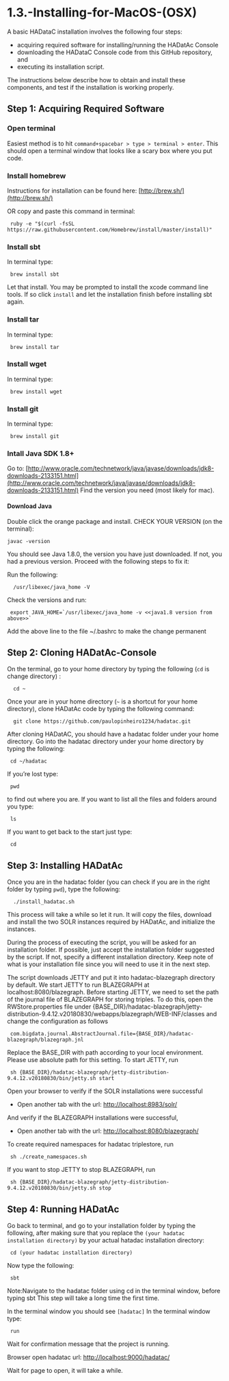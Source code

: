 # 1.3.-Installing-for-MacOS-\(OSX\)

A basic HADataC installation involves the following four steps:

* acquiring required software for installing/running the HADatAc Console
* downloading the HADataC Console code from this GitHub repository, and
* executing its installation script.

The instructions below describe how to obtain and install these components, and test if the installation is working properly.

## Step 1: Acquiring Required Software

### Open terminal

Easiest method is to hit `command+spacebar > type > terminal > enter`. This should open a terminal window that looks like a scary box where you put code.

### Install homebrew

Instructions for installation can be found here: [http://brew.sh/](http://brew.sh/)

OR copy and paste this command in terminal:

```text
 ruby -e "$(curl -fsSL https://raw.githubusercontent.com/Homebrew/install/master/install)"
```

### Install sbt

In terminal type:

```text
 brew install sbt
```

Let that install. You may be prompted to install the xcode command line tools. If so click `install` and let the installation finish before installing sbt again.

### Install tar

In terminal type:

```text
 brew install tar
```

### Install wget

In terminal type:

```text
 brew install wget
```

### Install git

In terminal type:

```text
 brew install git
```

### Intall Java SDK 1.8+

Go to: [http://www.oracle.com/technetwork/java/javase/downloads/jdk8-downloads-2133151.html](http://www.oracle.com/technetwork/java/javase/downloads/jdk8-downloads-2133151.html) Find the version you need \(most likely for mac\).

#### Download Java

Double click the orange package and install. CHECK YOUR VERSION \(on the terminal\):

```text
javac -version 
```

You should see Java 1.8.0, the version you have just downloaded. If not, you had a previous version. Proceed with the following steps to fix it:

Run the following:

```text
  /usr/libexec/java_home -V
```

Check the versions and run:

```text
 export JAVA_HOME=`/usr/libexec/java_home -v <<java1.8 version from above>>`
```

Add the above line to the file ~/.bashrc to make the change permanent

## Step 2: Cloning HADatAc-Console

On the terminal, go to your home directory by typing the following \(`cd` is change directory\) :

```text
  cd ~
```

Once your are in your home directory \(`~` is a shortcut for your home directory\), clone HADatAc code by typing the following command:

```text
  git clone https://github.com/paulopinheiro1234/hadatac.git
```

After cloning HADatAC, you should have a hadatac folder under your home directory. Go into the hadatac directory under your home directory by typing the following:

```text
 cd ~/hadatac
```

If you’re lost type:

```text
 pwd 
```

to find out where you are. If you want to list all the files and folders around you type:

```text
 ls 
```

If you want to get back to the start just type:

```text
 cd
```

## Step 3: Installing HADatAc

Once you are in the hadatac folder \(you can check if you are in the right folder by typing `pwd`\), type the following:

```text
  ./install_hadatac.sh
```

This process will take a while so let it run. It will copy the files, download and install the two SOLR instances required by HADatAc, and initialize the instances.

During the process of executing the script, you will be asked for an installation folder. If possible, just accept the installation folder suggested by the script. If not, specify a different installation directory. Keep note of what is your installation file since you will need to use it in the next step.

The script downloads JETTY and put it into hadatac-blazegraph directory by default. We start JETTY to run BLAZEGRAPH at localhost:8080/blazegraph. Before starting JETTY, we need to set the path of the journal file of BLAZEGRAPH for storing triples. To do this, open the RWStore.properties file under {BASE\_DIR}/hadatac-blazegraph/jetty-distribution-9.4.12.v20180830/webapps/blazegraph/WEB-INF/classes and change the configuration as follows

```text
 com.bigdata.journal.AbstractJournal.file={BASE_DIR}/hadatac-blazegraph/blazegraph.jnl
```

Replace the BASE\_DIR with path according to your local environment. Please use absolute path for this setting. To start JETTY, run

```text
 sh {BASE_DIR}/hadatac-blazegraph/jetty-distribution-9.4.12.v20180830/bin/jetty.sh start
```

Open your browser to verify if the SOLR installations were successful

* Open another tab with the url: [http://localhost:8983/solr/](http://localhost:8983/solr/)

And verify if the BLAZEGRAPH installations were successful,

* Open another tab with the url: [http://localhost:8080/blazegraph/](http://localhost:8080/blazegraph/)

To create required namespaces for hadatac triplestore, run

```text
 sh ./create_namespaces.sh
```

If you want to stop JETTY to stop BLAZEGRAPH, run

```text
 sh {BASE_DIR}/hadatac-blazegraph/jetty-distribution-9.4.12.v20180830/bin/jetty.sh stop
```

## Step 4: Running HADatAc

Go back to terminal, and go to your installation folder by typing the following, after making sure that you replace the `(your hadatac installation directory)` by your actual hatadac installation directory:

```text
 cd (your hadatac installation directory)
```

Now type the following:

```text
 sbt
```

Note:Navigate to the hadatac folder using cd in the terminal window, before typing sbt This step will take a long time the first time.

In the terminal window you should see `[hadatac]` In the terminal window type:

```text
 run
```

Wait for confirmation message that the project is running.

Browser open hadatac url: [http://localhost:9000/hadatac/](http://localhost:9000/hadatac/)

Wait for page to open, it will take a while.

